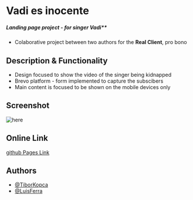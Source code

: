 # Vadi es inocente 
##### Landing page project - for singer Vadi**
- Colaborative project between two authors for the **Real Client**, pro bono

## Description & Functionality
- Design focused to show the video of the singer being kidnapped
- Brevo platform - form implemented to capture the subscibers
- Main content is focused to be shown on the mobile devices only

## Screenshot
![here](//screenshots/screenshot.png)

## Online Link
[github Pages Link](https://tiborkopca.github.io)

## Authors

- [@TiborKopca](https://github.com/TiborKopca)
- [@LuisFerra](https://github.com/luisillo19)
